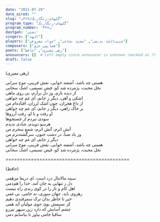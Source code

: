 ```yaml
---
date: "2021-07-29"
date_aired: ""
slug: "گلهای-رنگارنگ/۴۳۷ب"
program_type: "گلهای-رنگارنگ" 
program_number: '۴۳۷ب'
dastgah: 'دشتی'
singers: ["الهه"]
players: ["حبیب‌الله بدیعی", "مجید نجاحی", "جواد معروفی"]
composers: ["همایون خرم"]
poets: ["رهی معیری", "حافظ"]
announcers: []  # Left empty since announcer is unknown (marked as ?)
draft: false
---
```


(رهی معیری)  

هستی چه باشد، آشفته خوابی، نقش فریبی، موج سرابی  
نخل محبت، پژمرده شد کو، فیض نسیمی، اشک سحابی  
از دیده بارم، وز دل برآرم، بی روی ماهی  
اشکی و آهی، دیگر ز جانم، ای غم چه خواهی  
از داغ هجران، چون اشک لرزان، افتاده‌ام من  
بر خاک راهی، دیگر ز جانم، ای غم چه خواهی  
او رفت و با او، رفت آرزوها  
سودی نبردم از جستجوها  
هرسو دویدم، شادی ندیدم  
آتش اثرم، آتش اثرم، شمع سحرم من  
وز باد صبا، در دشت جنون، سرگشته‌ترم من  
دیگر ز جانم، ای غم چه خواهی  
هستی چه باشد، آشفته خوابی، نقش فریبی، موج سرابی  
نخل محبت، پژمرده شد کو، فیض نسیمی، اشک سحابی  

============================================  

(حافظ)  

سینه مالامال درد است، ای دریغا مرهمی  
دل ز تنهایی به جان آمد، خدا را هم‌دمی  
اهل کام و ناز را در کوی رندی راه نیست  
رهروی باید، جهان سوزی، نه خامی، بی غمی  
خیز تا خاطر بدان ترک سمرقندی دهیم  
کز نسیمش بوی جوی مولیان آید همی  
چشم آسایش که دارد زین سپهر تیزرو  
ساقیا جامی بیاور تا بیاسایم دمی  
